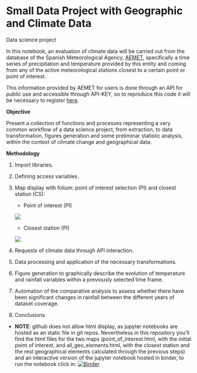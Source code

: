 # Small Data Project with Geographic and Climate Data
Data science project

In this notebook, an evaluation of climate data will be carried out from the database of the Spanish Meteorological Agency, [AEMET](https://www.aemet.es/es/datos_abiertos), specifically a time series of precipitation and temperature provided by this entity and coming from any of the active meteorological stations closest to a certain point or point of interest. 

This information provided by AEMET for users is done through an API for public use and accessible through API-KEY, so to reproduce this code it will be necessary to register [here](https://opendata.aemet.es/centrodedescargas/altaUsuario).

**Objective**

Present a collection of functions and processes representing a very common workflow of a data science project, from extraction, to data transformation, figures generation and some preliminar statistic analysis, within the context of climate change and geographical data. 

**Methodology**

1. Import libraries.

2. Defining access variables.

3. Map display with folium: point of interest selection (PI) and closest station (CS):

   * Point of interest (PI)
     
    ![](folium_maps/point_of_interest.gif)

    * Closest station (PI)
     
    ![](folium_maps/all_geo_elements.gif) 

5. Requests of climate data through API interaction.

6. Data processing and application of the necessary transformations. 

7. Figure generation to graphically describe the evolution of temperature and rainfall variables within a previously selected time frame.

8. Automation of the comparative analysis to assess whether there have been significant changes in rainfall between the different years of dataset coverage.

9. Conclusions

* **NOTE**: github does not allow html display, as jupyter notebooks are hosted as an static file in git repos. Nevertheless in this repository you'll find the html files for the two maps (point_of_interest.html, with the initial point of interest, and all_geo_elements.html, with the closest station and the rest geographical elements calculated through the previous steps) and an interactive version of the jupyter notebook hosted in binder, to run the notebook click in: [![Binder](https://mybinder.org/badge_logo.svg)](https://mybinder.org/v2/gh/SalvaRGb/Data_Science_proj_Small-data-project-with-climate-and-geographical-data/master?labpath=Small%20data%20project%20with%20climate%20and%20geographical%20data.ipynb)
